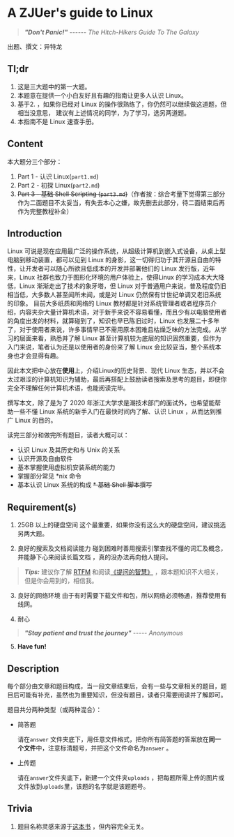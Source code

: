 # A ZJUer's guide to Linux

> *__"Don't Panic!"__ ------ The Hitch-Hikers Guide To The Galaxy* 

出题、撰文：异特龙

## Tl;dr

1. 这是三大题中的第一大题。
2. 本题意在提供一个小白友好且有趣的指南让更多人认识 Linux。
3. 基于2. ，如果你已经对 Linux 的操作很熟练了，你仍然可以继续做这道题，但相当没意思，
   建议有上述情况的同学，为了学习，选另两道题。
4. 本指南不是 Linux 速查手册。

## Content

本大题分三个部分：
1. Part 1 - 认识 Linux(`part1.md`)
2. Part 2 - 初探 Linux(`part2.md`)
3. ~~Part 3 - 基础 Shell Scripting (`part3.md`)~~（作者按：综合考量下觉得第三部分作为二面题目不太妥当，有失去本心之嫌，故先删去此部分，待二面结束后再作为完整教程补全）
## Introduction

Linux 可说是现在应用最广泛的操作系统，从超级计算机到嵌入式设备，从桌上型电脑到移动装置，都可以见到 Linux 的身影，这一切得归功于其开源且自由的特性，让开发者可以随心所欲且低成本的开发并部署他们的 Linux 发行版，近年来，Linux 社群也致力于图形化环境的用户体验上，使得Linux 的学习成本大大降低，Linux 渐渐走出了技术的象牙塔，但 Linux 对于普通用户来说，普及程度仍旧相当低，大多数人甚至闻所未闻，或是对 Linux 仍然保有廿世纪单调又老旧系统的印象。
目前大多纸质和网络的 Linux 教材都是针对系统管理者或者程序员介绍，内容夹杂大量计算机术语，对于新手来说不容易看懂，而且少有以电脑使用者的角度出发的材料，就算碰到了，知识也早已陈旧过时，Linux 也发展二十多年了，对于使用者来说，许多事情早已不需用原本困难且枯燥乏味的方法完成。从学习的层面来看，熟悉并了解 Linux 甚至计算机较为底层的知识固然重要，但作为入门来说，笔者认为还是以使用者的身份来了解 Linux 会比较妥当，整个系统本身也才会显得有趣。

因此本文把中心放在**使用**上，介绍Linux的历史背景、现代 Linux 生态，并以不会太过艰涩的计算机知识为辅助，最后再搭配上鼓励读者搜索及思考的题目，即便你完全不理解任何计算机术语，也能阅读完毕。

撰写本文，除了是为了 2020 年浙江大学求是潮技术部门的面试外，也希望能帮助一些不懂 Linux 系统的新手入门在最快时间内了解、认识 Linux ，从而达到推广 Linux 的目的。

读完三部分和做完所有题目，读者大概可以：

* 认识 Linux 及其历史和与 Unix 的关系
* 认识开源及自由软件
* 基本掌握使用虚拟机安装系统的能力
* 掌握部分常见 *nix 命令
* 基本认识 Linux 系统的构成
~~* 基础 Shell 脚本撰写~~

## Requirement(s)

1. 25GB 以上的硬盘空间 
    这个最重要，如果你没有这么大的硬盘空间，建议挑选另两大题。

2. 良好的搜索及文档阅读能力
    碰到困难时善用搜索引擎查找不懂的词汇及概念，并能静下心来阅读长篇文档 ，真的没办法再向他人提问。

> *__Tips:__* 建议你了解 [RTFM](http://www.readthefuckingmanual.com/) 和阅读[《提问的智慧》](https://github.com/ryanhanwu/How-To-Ask-Questions-The-Smart-Way/blob/master/README-zh_CN.md) ，跟本题知识不大相关，但是你会用到的，相信我。

3. 良好的网络环境
     由于有时需要下载文件和包，所以网络必须畅通，推荐使用有线网。

4. 耐心

  > *__"Stay patient and trust the journey"__ ----- Anonymous*

5. **Have fun!**

## Description
每个部分由文章和题目构成，当一段文章结束后，会有一些与文章相关的题目，题目后可能有补充，虽然也为重要知识，但没有题目，读者只需要阅读并了解即可。

题目共分两种类型（或两种混合）：

* 简答题

  请在`answer` 文件夹底下，用任意文件格式，把你所有简答题的答案放在**同一个文件**中，注意标清题号，并把这个文件命名为`answer` 。

* 上传题

  请在`answer`文件夹底下，新建一个文件夹`uploads` ，把每题所需上传的图片或文件放到`uploads`里，该题的名字就是该题题号。


## Trivia

1. 题目名称灵感来源于[这本书](https://en.wikipedia.org/wiki/The_Hitchhiker%27s_Guide_to_the_Galaxy_(novel)) ，但内容完全无关。